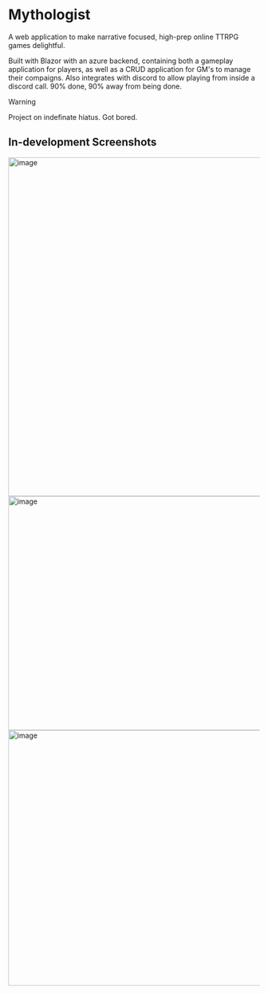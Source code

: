 # Mythologist

A web application to make narrative focused, high-prep online TTRPG games delightful.

Built with Blazor with an azure backend, containing both a gameplay application for players, as well as a CRUD application for GM's to manage their compaigns.
Also integrates with discord to allow playing from inside a discord call.
90% done, 90% away from being done.

> [!WARNING]  
> Project on indefinate hiatus. Got bored.

## In-development Screenshots

<img width="719" height="679" alt="image" src="https://github.com/user-attachments/assets/aa396b80-b1d5-4040-a1ec-e3ec51ac9280" />

<img width="756" height="469" alt="image" src="https://github.com/user-attachments/assets/d19b7324-ba30-42a9-9ab5-0993095eab47" />

<img width="755" height="512" alt="image" src="https://github.com/user-attachments/assets/5ae0bcc6-a3e9-454a-b770-8bb50a8c7ed1" />
